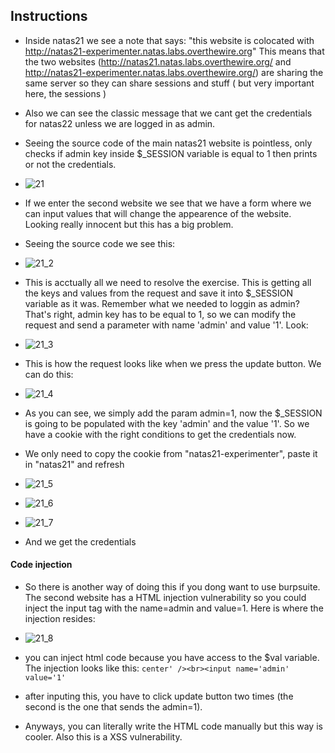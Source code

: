 ## Instructions

- Inside natas21 we see a note that says: "this website is colocated with http://natas21-experimenter.natas.labs.overthewire.org"
This means that the two websites (http://natas21.natas.labs.overthewire.org/ and http://natas21-experimenter.natas.labs.overthewire.org/) are sharing the same server so they can share sessions and stuff ( but very important here, the sessions )
- Also we can see the classic message that we cant get the credentials for natas22 unless we are logged in as admin.
- Seeing the source code of the main natas21 website is pointless, only checks if admin key inside \$_SESSION variable is equal to 1 then prints or not the credentials.
- ![21](https://github.com/user-attachments/assets/519da9f3-31e0-49cb-a416-5f3440132c39)

- If we enter the second website we see that we have a form where we can input values that will change the appearence of the website. Looking really innocent but this has a big problem.
- Seeing the source code we see this:
- ![21_2](https://github.com/user-attachments/assets/bbda8b5a-d468-455a-8b1c-bfcf2cc3a556)

- This is acctually all we need to resolve the exercise. This is getting all the keys and values from the request and save it into \$_SESSION variable as it was. Remember what we needed to loggin as admin? That's right, admin key has to be equal to 1, so we can modify the request and send a parameter with name 'admin' and value '1'. Look:
- ![21_3](https://github.com/user-attachments/assets/de33167a-c777-4d2b-93ba-3e4702c3d869)

- This is how the request looks like when we press the update button. We can do this:
- ![21_4](https://github.com/user-attachments/assets/c4c9b65d-7f4f-40ae-a16a-173a381c1d52)

- As you can see, we simply add the param admin=1, now the \$_SESSION is going to be populated with the key 'admin' and the value '1'. So we have a cookie with the right conditions to get the credentials now.
- We only need to copy the cookie from "natas21-experimenter", paste it in "natas21" and refresh
- ![21_5](https://github.com/user-attachments/assets/5249b6ff-fcdb-4745-b918-79a0334c26ac)

- ![21_6](https://github.com/user-attachments/assets/146d2254-6787-42d2-a267-90303b88314a)

- ![21_7](https://github.com/user-attachments/assets/a78a8f4f-115e-46cb-a288-57f3043e6a7f)

- And we get the credentials
#### Code injection
- So there is another way of doing this if you dong want to use burpsuite. The second website has a HTML injection vulnerability so you could inject the input tag with the name=admin and value=1. Here is where the injection resides:
- ![21_8](https://github.com/user-attachments/assets/6695e7ce-a6e0-4c5e-b672-9418eb7574fd)

- you can inject html code because you have access to the \$val variable. The injection looks like this: `center' /><br><input name='admin' value='1'`
- after inputing this, you have to click update button two times (the second is the one that sends the admin=1).
- Anyways, you can literally write the HTML code manually but this way is cooler. Also this is a XSS vulnerability.
